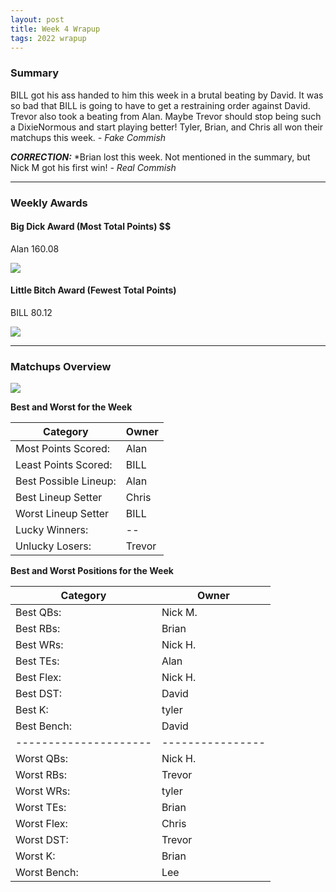 ```yaml
---
layout: post
title: Week 4 Wrapup
tags: 2022 wrapup
---
```


### Summary
BILL got his ass handed to him this week in a brutal beating by David. It was so bad that BILL is going to have to get a restraining order against David. Trevor also took a beating from Alan. Maybe Trevor should stop being such a DixieNormous and start playing better! Tyler, Brian, and Chris all won their matchups this week.
  *- Fake Commish*

***CORRECTION:*** *Brian lost this week. Not mentioned in the summary, but Nick M got his first win!
  *- Real Commish*

___

### Weekly Awards

#### Big Dick Award (Most Total Points) $$
Alan 160.08 

![](https://media4.giphy.com/media/4QFAH0qZ0LQnIwVYKT/giphy.gif?cid=3aa7f812ti4e06iwk95dd0zjr0lryvyffp53vo21ovcj3hit&rid=giphy.gif&ct=g)

#### Little Bitch Award (Fewest Total Points)
BILL 80.12 

![](https://media0.giphy.com/media/3ohfFOApTLOiIjncuk/giphy.gif?cid=3aa7f812brosqkkaggq2skgp1eb6c60h0q0dg2tc4ltnd2ap&rid=giphy.gif&ct=g)


___

### Matchups Overview

![](../assets/img/week4_matchups.png)


**Best and Worst for the Week**


| Category              | Owner            |
|-----------------------|------------------|
| Most Points Scored:   | Alan             |
| Least Points Scored:  | BILL             |
| Best Possible Lineup: | Alan             |
| Best Lineup Setter    | Chris            |
| Worst Lineup Setter   | BILL             |
| Lucky Winners:        | --               |
| Unlucky Losers:       | Trevor           |


**Best and Worst Positions for the Week**


| Category              | Owner            |
| --------------------- | ---------------- |
| Best QBs:             | Nick M.          |
| Best RBs:             | Brian            |
| Best WRs:             | Nick H.          |
| Best TEs:             | Alan             |
| Best Flex:            | Nick H.          |
| Best DST:             | David            |
| Best K:               | tyler            |
| Best Bench:           | David            |
| --------------------- | ---------------- |
| Worst QBs:            | Nick H.          |
| Worst RBs:            | Trevor           |
| Worst WRs:            | tyler            |
| Worst TEs:            | Brian            |
| Worst Flex:           | Chris            |
| Worst DST:            | Trevor           |
| Worst K:              | Brian            |
| Worst Bench:          | Lee              |
